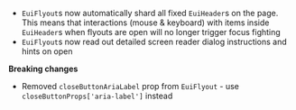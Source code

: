 - `EuiFlyout`s now automatically shard all fixed `EuiHeader`s on the page. This means that interactions (mouse & keyboard) with items inside `EuiHeader`s when flyouts are open will no longer trigger focus fighting
- `EuiFlyout`s now read out detailed screen reader dialog instructions and hints on open

**Breaking changes**

- Removed `closeButtonAriaLabel` prop from `EuiFlyout` - use `closeButtonProps['aria-label']` instead
